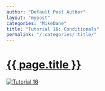 ```yaml
---
author: "Default Post Author"
layout: "mypost"
categories: "MikeDane"
title: "Tutorial 16: Conditionals"
permalink: "/:categories/:title/"
---
```


# [{{ page.title }}](https://youtu.be/iNZBEki_x6o)
[![Tutorial 16](https://img.youtube.com/vi/iNZBEki_x6o/0.jpg)](https://www.youtube.com/watch?v=iNZBEki_x6o)



